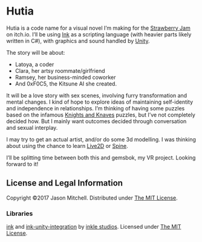 Hutia
=====

Hutia is a code name for a visual novel I’m making for the
[Strawberry Jam](https://itch.io/jam/strawberry-jam) on itch.io. I’ll be using
[Ink](http://www.inklestudios.com/ink/) as a scripting language (with heavier parts likely
written in C#), with graphics and sound handled by [Unity](https://unity3d.com/).

The story will be about:
* Latoya, a coder
* Clara, her artsy roommate/girlfriend
* Ramsey, her business-minded coworker
* And 0xF0C5, the Kitsune AI she created.

It will be a love story with sex scenes, involving furry transformation and mental changes.
I kind of hope to explore ideas of maintaining self-identity and independence in
relationships. I’m thinking of having some puzzles based on the infamous
[Knights and Knaves](https://en.wikipedia.org/wiki/Knights_and_Knaves) puzzles, but I’ve not
completely decided how. But I mainly want outcomes decided through conversation and sexual
interplay.

I may try to get an actual artist, and/or do some 3d modelling. I was thinking about using
the chance to learn [Live2D](http://www.live2d.com/en/) or
[Spine](http://esotericsoftware.com/).

I’ll be splitting time between both this and gemsbok, my VR project. Looking forward to it!

License and Legal Information
-----------------------------

Copyright ©2017 Jason Mitchell. Distributed under
[The MIT License](https://opensource.org/licenses/MIT).

### Libraries
[ink](https://github.com/inkle/ink) and
[ink-unity-integration](https://github.com/inkle/ink-unity-integration) by
[inkle studios](http://www.inklestudios.com/). Licensed under
[The MIT License](https://opensource.org/licenses/MIT).

